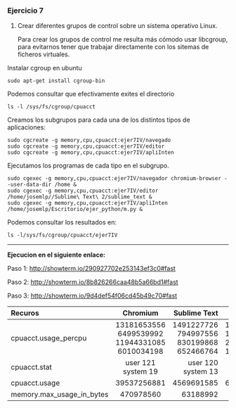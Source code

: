 ### Ejercicio 7

1. Crear diferentes grupos de control sobre un sistema operativo Linux. 
   
	Para crear los grupos de control me resulta más cómodo usar libcgroup, para evitarnos
	tener que trabajar directamente con los sitemas de ficheros virtuales.


Instalar cgroup en ubuntu

~~~	
sudo apt-get install cgroup-bin 
~~~

Podemos consultar que efectivamente exites el directorio 

~~~
ls -l /sys/fs/cgroup/cpuacct
~~~


Creamos los subgrupos para cada una de los distintos tipos de aplicaciones:

~~~
sudo cgcreate -g memory,cpu,cpuacct:ejer7IV/navegado	 
sudo cgcreate -g memory,cpu,cpuacct:ejer7IV/editor	 
sudo cgcreate -g memory,cpu,cpuacct:ejer7IV/apliInten
~~~
     
Ejecutamos los programas de cada tipo en el subgrupo.

~~~
sudo cgexec -g memory,cpu,cpuacct:ejer7IV/navegador chromium-browser --user-data-dir /home &
sudo cgexec -g memory,cpu,cpuacct:ejer7IV/editor /home/josemlp//Sublime\ Text\ 2/sublime_text &
sudo cgexec -g memory,cpu,cpuacct:ejer7IV/apliInten  /home/josemlp/Escritorio/ejer_python/m.py & 
~~~

Podemos consultar los resultados en:
~~~
ls -l/sys/fs/cgroup/cpuacct/ejer7IV
~~~
------------------------------------------------
**Ejecucion en el siguiente enlace:**

Paso 1:
<http://showterm.io/290927702e253143ef3c0#fast>

Paso 2:
<http://showterm.io/8b826266caa48b5a66bd1#fast>


Paso 3:
<http://showterm.io/9d4def54f06cd45b49c70#fast>

| Recuros             | Chromium | Sublime Text   | Mandelbrot.py
| :-------            | :------: | -----:         |-----:         
|cpuacct.usage_percpu | 13181653556 6499539992 11944331085 6010034198 | 1491227726 794997556 830199868 652466764 | 125306944410 169694806577 246520653233 110845284318
|cpuacct.stat         | user 121 system 19    | user 120 system 13         | user 65357  system 15
|cpuacct.usage        | 39537256881    | 4569691585  |  654111370098
|memory.max_usage_in_bytes  | 470978560     | 63188992 | 107446272




